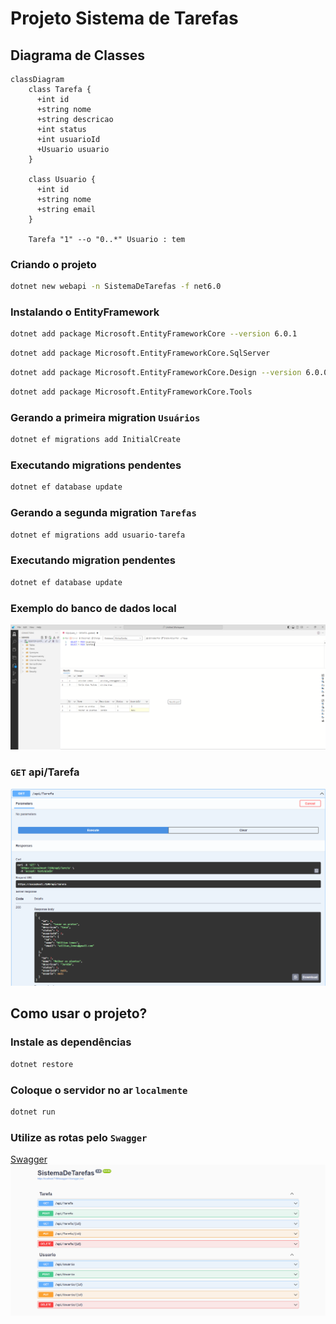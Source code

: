 # Projeto Sistema de Tarefas

## Diagrama de Classes

```mermaid
classDiagram
    class Tarefa {
      +int id
      +string nome
      +string descricao
      +int status
      +int usuarioId
      +Usuario usuario
    }

    class Usuario {
      +int id
      +string nome
      +string email
    }

    Tarefa "1" --o "0..*" Usuario : tem
```

### Criando o projeto
```bash
dotnet new webapi -n SistemaDeTarefas -f net6.0
```

### Instalando o EntityFramework
```bash
dotnet add package Microsoft.EntityFrameworkCore --version 6.0.1
```

```bash
dotnet add package Microsoft.EntityFrameworkCore.SqlServer
```

```bash
dotnet add package Microsoft.EntityFrameworkCore.Design --version 6.0.0

```

```bash
dotnet add package Microsoft.EntityFrameworkCore.Tools
```

### Gerando a primeira migration `Usuários`
```bash
dotnet ef migrations add InitialCreate
```

### Executando migrations pendentes
```bash
dotnet ef database update
```

### Gerando a segunda migration `Tarefas`
```bash
dotnet ef migrations add usuario-tarefa
```

### Executando migration pendentes
```bash
dotnet ef database update
```

### Exemplo do banco de dados local
![Alt text](imagens/azure.png)

### `GET` api/Tarefa
![Alt text](imagens/getTarefas.png)

## Como usar o projeto?

### Instale as dependências
```bash
dotnet restore
```
### Coloque o servidor no ar `localmente`
```bash
dotnet run
```

### Utilize as rotas pelo `Swagger`

[Swagger](https://localhost:7190/swagger/index.html)
![Alt text](imagens/image.png)



